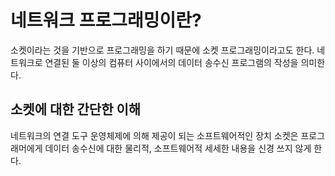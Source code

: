 # 네트워크 프로그래밍이란?
소켓이라는 것을 기반으로 프로그래밍을 하기 때문에 소켓 프로그래밍이라고도 한다.
네트워크로 연결된 둘 이상의 컴퓨터 사이에서의 데이터 송수신 프로그램의 작성을 의미한다.

## 소켓에 대한 간단한 이해
네트워크의 연결 도구
운영체제에 의해 제공이 되는 소프트웨어적인 장치
소켓은 프로그래머에게 데이터 송수신에 대한 물리적, 소프트웨어적 세세한 내용을 신경 쓰지 않게 한다.
